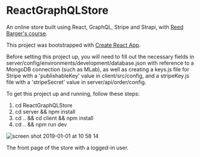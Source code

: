 # ReactGraphQLStore

An online store built using React, GraphQL, Stripe and Strapi, with [Reed Barger's course](https://www.udemy.com/build-an-online-store-with-react-and-graphql-in-90-minutes).

This project was bootstrapped with [Create React App](https://github.com/facebook/create-react-app).

Before setting this project up, you will need to fill out the necessary fields in server/config/environments/development/database.json with reference to a MongoDB connection (such as MLab), as well as creating a keys.js file for Stripe with a 'publishableKey' value in client/src/config, and a stripeKey.js file with a 'stripeSecret' value in server/api/order/config.

To get this project up and running, follow these steps:
1) cd ReactGraphQLStore
2) cd server && npm install
3) cd .. && cd client && npm install
4) cd .. && npm run dev

![screen shot 2019-01-01 at 10 58 14](https://user-images.githubusercontent.com/25869284/50572273-379fba80-0db4-11e9-829b-26846569e378.png)

The front page of the store with a logged-in user.